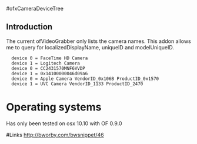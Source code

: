 #ofxCameraDeviceTree

## Introduction

The current ofVideoGrabber only lists the camera names.
This addon allows me to query for localizedDisplayName, uniqueID and modelUniqueID.

```
  device 0 = FaceTime HD Camera
  device 1 = Logitech Camera
  device 0 = CC2431570MNF6VVDP
  device 1 = 0x14100000046d09a6
  device 0 = Apple Camera VendorID_0x106B ProductID_0x1570
  device 1 = UVC Camera VendorID_1133 ProductID_2470
```

# Operating systems
Has only been tested on osx 10.10 with OF 0.9.0


#Links
<http://bworby.com/bwsnippet/46>